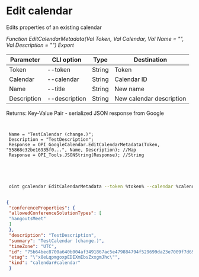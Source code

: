 ﻿---
sidebar_position: 3
---

# Edit calendar
 Edits properties of an existing calendar


*Function EditCalendarMetadata(Val Token, Val Calendar, Val Name = "", Val Description = "") Export*

 | Parameter | CLI option | Type | Destination |
 |-|-|-|-|
 | Token | --token | String | Token |
 | Calendar | --calendar | String | Calendar ID |
 | Name | --title | String | New name |
 | Description | --description | String | New calendar description |

 
 Returns: Key-Value Pair - serialized JSON response from Google

```bsl title="Code example"
	
 
 Name = "TestCalendar (change.)";
 Description = "TestDescription";
 Response = OPI_GoogleCalendar.EditCalendarMetadata(Token, "55868c32be16935f0...", Name, Description); //Map
 Response = OPI_Tools.JSONString(Response); //String
 
 
	
```

```sh title="CLI command example"
 
 oint gcalendar EditCalendarMetadata --token %token% --calendar %calendar% --title "TestCalendar (change.)" --description "TestDescription"


```


```json title="Result"

{
 "conferenceProperties": {
 "allowedConferenceSolutionTypes": [
 "hangoutsMeet"
 ]
 },
 "description": "TestDescription",
 "summary": "TestCalendar (change.)",
 "timeZone": "UTC",
 "id": "75b64bec8700a640b004af3491867ac5e479884794f529699da23e7009f7d691@group.calendar.google.com",
 "etag": "\"x8eLqpmgoxpEDEXmEbsZxxgmJhc\"",
 "kind": "calendar#calendar"
 }

```
